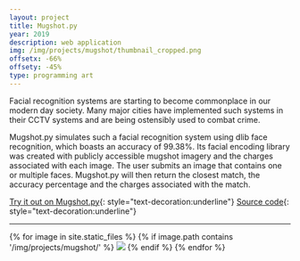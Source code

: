 ```yaml
---
layout: project
title: Mugshot.py
year: 2019
description: web application
img: /img/projects/mugshot/thumbnail_cropped.png
offsetx: -66%
offsety: -45%
type: programming art
---
```


Facial recognition systems are starting to become commonplace in our modern day society. Many major cities have implemented such systems in their CCTV systems and are being ostensibly used to combat crime.

Mugshot.py simulates such a facial recognition system using dlib face recognition, which boasts an accuracy of 99.38%. Its facial encoding library was created with publicly accessible mugshot imagery and the charges associated with each image. The user submits an image that contains one or multiple faces. Mugshot.py will then return the closest match, the accuracy percentage and the charges associated with the match.

[Try it out on Mugshot.py](https://www.mugshotpy.com/){: style="text-decoration:underline"}
[Source code](https://github.com/Fragrag/Mugshot){: style="text-decoration:underline"}

<hr>

<div>
{% for image in site.static_files %}
  {% if image.path contains '/img/projects/mugshot/' %}
    <img class="projectimage" src="{{ site.baseurl }}{{ image.path }}">
  {% endif %}
{% endfor %}
</div>



